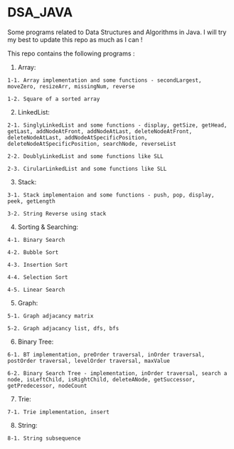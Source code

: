 # DSA_JAVA
Some programs related to Data Structures and Algorithms in Java.
I will try my best to update this repo as much as I can !

This repo contains the following programs :
  
  1. Array:
  
    1-1. Array implementation and some functions - secondLargest, moveZero, resizeArr, missingNum, reverse
    
    1-2. Square of a sorted array
    
  2. LinkedList:
    
    2-1. SinglyLinkedList and some functions - display, getSize, getHead, getLast, addNodeAtFront, addNodeAtLast, deleteNodeAtFront, deleteNodeAtLast, addNodeAtSpecificPosition, deleteNodeAtSpecificPosition, searchNode, reverseList
    
    2-2. DoublyLinkedList and some functions like SLL
    
    2-3. CirularLinkedList and some functions like SLL
    
  3. Stack:
   
    3-1. Stack implementaion and some functions - push, pop, display, peek, getLength
    
    3-2. String Reverse using stack
  4. Sorting & Searching:
    
    4-1. Binary Search
    
    4-2. Bubble Sort
    
    4-3. Insertion Sort
    
    4-4. Selection Sort
    
    4-5. Linear Search

  5. Graph:
    
    5-1. Graph adjacancy matrix
    
    5-2. Graph adjacancy list, dfs, bfs
    
  6. Binary Tree:
  
    6-1. BT implementation, preOrder traversal, inOrder traversal, postOrder traversal, levelOrder traversal, maxValue
    
    6-2. Binary Search Tree - implementation, inOrder traversal, search a node, isLeftChild, isRightChild, deleteANode, getSuccessor, getPredecessor, nodeCount
    
  7. Trie:

    7-1. Trie implementation, insert
    
  8. String:
    
    8-1. String subsequence
    
